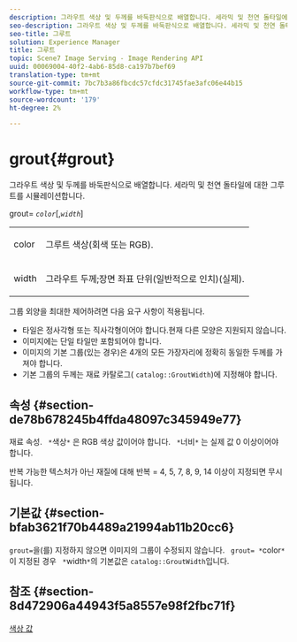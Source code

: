 ```yaml
---
description: 그라우트 색상 및 두께를 바둑판식으로 배열합니다. 세라믹 및 천연 돌타일에 대한 그루트를 시뮬레이션합니다.
seo-description: 그라우트 색상 및 두께를 바둑판식으로 배열합니다. 세라믹 및 천연 돌타일에 대한 그루트를 시뮬레이션합니다.
seo-title: 그루트
solution: Experience Manager
title: 그루트
topic: Scene7 Image Serving - Image Rendering API
uuid: 00069004-40f2-4ab6-85d8-ca197b7bef69
translation-type: tm+mt
source-git-commit: 7bc7b3a86fbcdc57cfdc31745fae3afc06e44b15
workflow-type: tm+mt
source-wordcount: '179'
ht-degree: 2%

---
```



# grout{#grout}

그라우트 색상 및 두께를 바둑판식으로 배열합니다. 세라믹 및 천연 돌타일에 대한 그루트를 시뮬레이션합니다.

grout= *`color`*[,*`width`*]

<table id="simpletable_302B78CFC8F14E0F962D1D2064AD1371"> 
 <tr class="strow"> 
  <td class="stentry"> <p> <span class="codeph"> <span class="varname"> color  </span> </span> </p> </td> 
  <td class="stentry"> <p>그루트 색상(회색 또는 RGB). </p> </td> 
 </tr> 
 <tr class="strow"> 
  <td class="stentry"> <p> <span class="codeph"> <span class="varname"> width </span> </span> </p> </td> 
  <td class="stentry"> <p>그라우트 두께;장면 좌표 단위(일반적으로 인치)(실제). </p> </td> 
 </tr> 
</table>

그룹 외양을 최대한 제어하려면 다음 요구 사항이 적용됩니다.

* 타일은 정사각형 또는 직사각형이어야 합니다.현재 다른 모양은 지원되지 않습니다.
* 이미지에는 단일 타일만 포함되어야 합니다.
* 이미지의 기본 그룹(있는 경우)은 4개의 모든 가장자리에 정확히 동일한 두께를 가져야 합니다.
* 기본 그룹의 두께는 재료 카탈로그( `catalog::GroutWidth`)에 지정해야 합니다.

## 속성 {#section-de78b678245b4ffda48097c345949e77}

재료 속성. ` *`색상`*` 은 RGB 색상 값이어야 합니다. ` *`너비`*` 는 실제 값 0 이상이어야 합니다.

반복 가능한 텍스처가 아닌 재질에 대해 반복 = 4, 5, 7, 8, 9, 14 이상이 지정되면 무시됩니다.

## 기본값 {#section-bfab3621f70b4489a21994ab11b20cc6}

`grout=`을(를) 지정하지 않으면 이미지의 그룹이 수정되지 않습니다. ` grout= *`color`*`이 지정된 경우 ` *`width`*`의 기본값은 `catalog::GroutWidth`입니다.

## 참조 {#section-8d472906a44943f5a8557e98f2fbc71f}

[색상 값](../../../../../ir-api/http-protocol/image-rendering-api-ref/c-ir-http-protocol-ref/c-ir-http-protocol-syntax-and-features/r-ir-color-values.md#reference-657f95c0841742d2a55a48bc938303f6)
